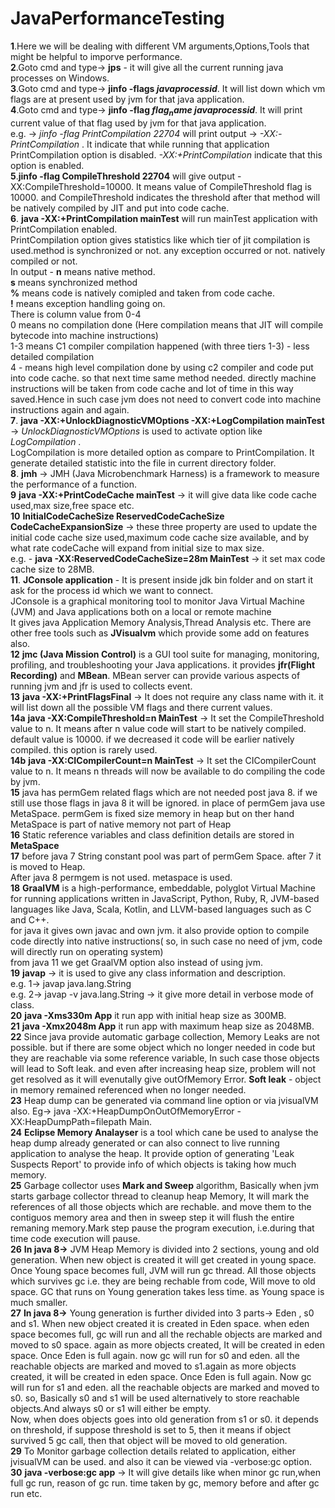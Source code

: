 # JavaPerformanceTesting
**1**.Here we will be dealing with different VM arguments,Options,Tools that might be helpful to imporve performance.
<br/>
**2**.Goto cmd and type-> **jps** - it will give all the current running java processes on Windows. 
<br/>
**3**.Goto cmd and type-> **jinfo -flags $javaprocessid$**. It will list down which vm flags are at present used by jvm for that java application.
<br/>
**4**.Goto cmd and type-> **jinfo -flag $flag_name$ $javaprocessid$**. It will print current value of that flag used by jvm for that java application.
<br/> e.g. -> _jinfo -flag PrintCompilation 22704_ will print output -> _-XX:-PrintCompilation_ . It indicate that while running that application PrintCompilation option is disabled. _-XX:+PrintCompilation_ indicate that this option is enabled.
<br/>
**5**.**jinfo -flag CompileThreshold 22704** will give output -XX:CompileThreshold=10000. It means value of CompileThreshold flag is 10000. and 
 CompileThreshold indicates the threshold after that method will be natively compiled by JIT and put into code cache.
<br/>
**6**. **java -XX:+PrintCompilation mainTest** will run mainTest application with PrintCompilation enabled. <br/> PrintCompilation option gives statistics like which tier of jit compilation is used.method is synchronized or not. any exception occurred or not. natively compiled or not.
<br/>
In output - 
**n** means native method.<br/>
**s** means synchronized method<br/>
**%** means code is natively comipled and taken from code cache.<br/>
**!** means exception handling going on.<br/>
There is column value from 0-4 <br/>
0 means no compilation done (Here compilation means that JIT will compile bytecode into machine instructions) <br/>
1-3 means C1 compiler compilation happened (with three tiers 1-3) - less detailed compilation  <br/>
4 - means high level compilation done by using c2 compiler and code put into code cache. so that next time same method needed. directly machine instructions will be taken from code cache and lot of time in this way saved.Hence in such case jvm does not need to convert code into machine instructions again and again. <br/>
**7**. **java -XX:+UnlockDiagnosticVMOptions -XX:+LogCompilation mainTest** -> _UnlockDiagnosticVMOptions_ is used to activate option like _LogCompilation_ . <br/> LogCompilation is more detailed option as compare to PrintCompilation. It generate detailed statistic into the file in current directory folder.<br/>
**8**. **jmh** -> JMH (Java Microbenchmark Harness) is a framework to measure the performance of a function. <br/>
**9** **java -XX:+PrintCodeCache mainTest** -> it will give data like code cache used,max size,free space etc.<br/>
**10** **InitialCodeCacheSize ReservedCodeCacheSize CodeCacheExpansionSize** -> these three property are used to update the initial code cache size used,maximum code cache size available, and by what rate codeCache will expand from initial size to max size.<br/>
e.g. - **java -XX:ReservedCodeCacheSize=28m MainTest** -> it set max code cache size to 28MB.<br/>
**11**. **JConsole application** - It is present inside jdk bin folder and on start it ask for the process id which we want to connect.<br/>JConsole is a graphical monitoring tool to monitor Java Virtual Machine (JVM) and Java applications both on a local or remote machine<br/>
It gives java Application Memory Analysis,Thread Analysis etc. There are other free tools such as **JVisualvm** which provide some add on features also. <br/>
**12** **jmc (Java Mission Control)** is a GUI tool suite for managing, monitoring, profiling, and troubleshooting your Java applications. it provides **jfr(Flight Recording)** and **MBean**. MBean server can provide various aspects of running jvm and jfr is used to collects event.<br/>
**13** **java -XX:+PrintFlagsFinal** -> It does not require any class name with it. it will list down all the possible VM flags and there current values.<br/>
**14a** **java -XX:CompileThreshold=n MainTest** -> It set the CompileThreshold value to n. It means after n value code will start to be natively compiled. default value is 10000. if we decreased it code will be earlier natively compiled. this option is rarely used.<br/>
**14b** **java -XX:CICompilerCount=n MainTest** -> It set the CICompilerCount value to n. It means n threads will now be available to do compiling the code by jvm.<br/>
**15** java has permGem related flags which are not needed post java 8. if we still use those flags in java 8 it will be ignored. in place of permGem java use MetaSpace. permGem is fixed size memory in heap but on ther hand MetaSpace is part of native memory not part of Heap <br/>
**16** Static reference variables and class definition details are stored in **MetaSpace**<br/>
**17** before java 7 String constant pool was part of permGem Space. after 7 it is moved to Heap. <br/>
After java 8 permgem is not used. metaspace is used. <br/>
**18** **GraalVM** is a high-performance, embeddable, polyglot Virtual Machine for running applications written in JavaScript, Python, Ruby, R, JVM-based languages like Java, Scala, Kotlin, and LLVM-based languages such as C and C++.<br/>
for java it gives own javac and own jvm. it also provide option to compile code directly into native instructions( so, in such case no need of jvm, code will directly run on operating system)<br/>
from java 11 we get GraalVM option also instead of using jvm. <br/>
**19** **javap** -> it is used to give any class information and description. <br/>
e.g. 1-> javap java.lang.String<br/>
e.g. 2-> javap -v java.lang.String -> it give more detail in verbose mode of class.<br/>
**20** **java -Xms330m App** it run app with initial heap size as 300MB.<br/>
**21** **java -Xmx2048m App** it run app with maximum heap size as 2048MB.<br/>
**22** Since java provide automatic garbage collection, Memory Leaks are not possible. but if there are some object which no longer needed in code but they are reachable via some reference variable, In such case those objects will lead to Soft leak. and even after increasing heap size, problem will not get resolved as it will evenutally give outOfMemory Error. **Soft leak** - object in memory remained referenced when no longer needed.<br/>
**23** Heap dump can be generated via command line option or via jvisualVM also. Eg-> java -XX:+HeapDumpOnOutOfMemoryError -XX:HeapDumpPath=filepath Main.<br/>
**24** **Eclipse Memory Analayser** is a tool which cane be used to analyse the heap dump already generated or can also connect to live running application to analyse the heap. It provide option of generating 'Leak Suspects Report' to provide info of which objects is taking how much memory.<br/>
**25** Garbage collector uses **Mark and Sweep** algorithm, Basically when jvm starts garbage collector thread to cleanup heap Memory, It will mark the references of all those objects which are rechable. and move them to the contiguos memory area and then in sweep step it will flush the entire remaning memory.Mark step pause the program execution, i.e.during that time code execution will pause.<br/>
**26** **In java 8->** JVM Heap Memory is divided into 2 sections, young and old generation. When new object is created it will get created in young space. Once Young space becomes full, JVM will run gc thread. All those objects which survives gc i.e. they are being rechable from code, Will move to old space. GC that runs on Young generation takes less time. as Young space is much smaller.<br/>
**27** **In java 8->** Young generation is further divided into 3 parts-> Eden , s0 and s1. When new object created it is created in Eden space. when eden space becomes full, gc will run and all the rechable objects are marked and moved to s0 space. again as more objects created, It will be created in eden space. Once Eden is full again. now gc will run for s0 and eden. all the reachable objects are marked and moved to s1.again as more objects created, it will be created in eden space. Once Eden is full again. Now gc will run for s1 and eden. all the reachable objects are marked and moved to s0. so, Basically s0 and s1 will be used alternatively to store reachable objects.And always s0 or s1 will either be empty.<br/>
Now, when does objects goes into old generation from s1 or s0. it depends on threshold, if suppose threshold is set to 5, then it means if object survived 5 gc call, then that object will be moved to old generation.<br/>
**29** To Monitor garbage collection details related to application, either jvisualVM can be used. and also it can be viewed via -verbose:gc option.<br/>
**30** **java -verbose:gc app** -> It will give details like when minor gc run,when full gc run, reason of gc run. time taken by gc, memory before and after gc run etc.<br/>
